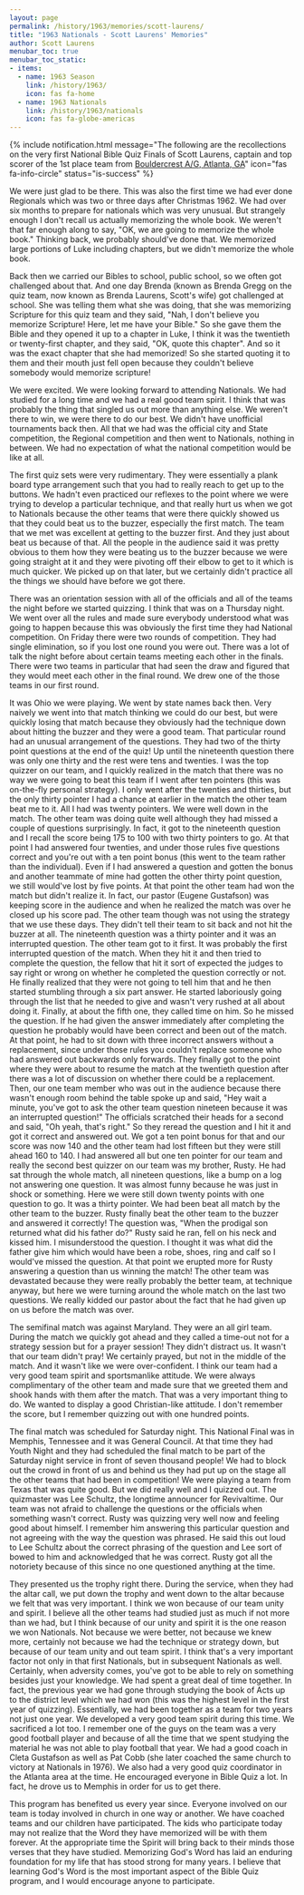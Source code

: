 ```yaml
---
layout: page
permalink: /history/1963/memories/scott-laurens/
title: "1963 Nationals - Scott Laurens' Memories"
author: Scott Laurens
menubar_toc: true
menubar_toc_static:
- items:
  - name: 1963 Season
    link: /history/1963/
    icon: fas fa-home
  - name: 1963 Nationals
    link: /history/1963/nationals
    icon: fas fa-globe-americas
---
```


{% include notification.html
   message="The following are the recollections on the very first National Bible Quiz Finals of Scott Laurens, captain and top scorer of the 1st place team from <a href='/history/1963/nationals/#southeast-region'>Bouldercrest A/G, Atlanta, GA</a>"
   icon="fas fa-info-circle"
   status="is-success" %}

We were just glad to be there. This was also the first time we had ever done Regionals which was two or
three days after Christmas 1962. We had over six months to prepare for nationals which was very unusual.
But strangely enough I don't recall us actually memorizing the whole book. We weren't that far enough
along to say, "OK, we are going to memorize the whole book." Thinking back, we probably should've done
that. We memorized large portions of Luke including chapters, but we didn't memorize the whole book.

Back then we carried our Bibles to school, public school, so we often got challenged about that. And
one day Brenda (known as Brenda Gregg on the quiz team, now known as Brenda Laurens, Scott's wife) got
challenged at school. She was telling them what she was doing, that she was memorizing Scripture for this
quiz team and they said, "Nah, I don't believe you memorize Scripture! Here, let me have your Bible."
So she gave them the Bible and they opened it up to a chapter in Luke, I think it was the twentieth or
twenty-first chapter, and they said, "OK, quote this chapter". And so it was the exact chapter that she
had memorized! So she started quoting it to them and their mouth just fell open because they couldn't
believe somebody would memorize scripture!

We were excited. We were looking forward to attending Nationals. We had studied for a long time and
we had a real good team spirit. I think that was probably the thing that singled us out more than anything
else. We weren't there to win, we were there to do our best. We didn't have unofficial tournaments back
then. All that we had was the official city and State competition, the Regional competition and then went
to Nationals, nothing in between. We had no expectation of what the national competition would be like at
all.

The first quiz sets were very rudimentary. They were essentially a plank board type arrangement such
that you had to really reach to get up to the buttons. We hadn't even practiced our reflexes to the point
where we were trying to develop a particular technique, and that really hurt us when we got to Nationals
because the other teams that were there quickly showed us that they could beat us to the buzzer, especially
the first match. The team that we met was excellent at getting to the buzzer first. And they just about
beat us because of that. All the people in the audience said it was pretty obvious to them how they were
beating us to the buzzer because we were going straight at it and they were pivoting off their elbow to
get to it which is much quicker. We picked up on that later, but we certainly didn't practice all the
things we should have before we got there.

There was an orientation session with all of the officials and all of the teams the night before we
started quizzing. I think that was on a Thursday night. We went over all the rules and made sure everybody
understood what was going to happen because this was obviously the first time they had National competition.
On Friday there were two rounds of competition. They had single elimination, so if you lost one round you
were out. There was a lot of talk the night before about certain teams meeting each other in the finals.
There were two teams in particular that had seen the draw and figured that they would meet each other in
the final round. We drew one of the those teams in our first round.

It was Ohio we were playing. We went by state names back then. Very naively we went into that match
thinking we could do our best, but were quickly losing that match because they obviously had the technique
down about hitting the buzzer and they were a good team. That particular round had an unusual arrangement
of the questions. They had two of the thirty point questions at the end of the quiz! Up until the
nineteenth question there was only one thirty and the rest were tens and twenties. I was the top quizzer
on our team, and I quickly realized in the match that there was no way we were going to beat this team
if I went after ten pointers (this was on-the-fly personal strategy). I only went after the twenties and
thirties, but the only thirty pointer I had a chance at earlier in the match the other team beat me to it.
All I had was  twenty pointers. We were well down in the match. The other team was doing quite well
although they had missed a couple of questions surprisingly. In fact, it got to the nineteenth question
and I recall the score being 175 to 100 with two thirty pointers to go. At that point I had answered
four twenties, and under those rules five questions correct and you're out with a ten point bonus (this
went to the team rather than the individual). Even if I had answered a question and gotten the bonus and
another teammate of mine had gotten the other thirty point question, we still would've lost by five points.
At that point the other team had won the match but didn't realize it. In fact, our pastor (Eugene Gustafson)
was keeping score in the audience and when he realized the match was over he closed up his score pad.
The other team though was not using the strategy that we use these days. They didn't tell their team to
sit back and not hit the buzzer at all. The nineteenth question was a thirty pointer and it was an
interrupted question. The other team got to it first. It was probably the first interrupted question of
the match. When they hit it and then tried to complete the question, the fellow that hit it sort of
expected the judges to say right or wrong on whether he completed the question correctly or not. He
finally realized that they were not going to tell him that and he then started stumbling through a
six part answer. He started laboriously going through the list that he needed to give and wasn't very
rushed at all about doing it. Finally, at about the fifth one, they called time on him. So he missed
the question. If he had given the answer immediately after completing the question he probably would
have been correct and been out of the match. At that point, he had to sit down with three incorrect
answers without a replacement, since under those rules you couldn't replace someone who had answered
out backwards only forwards.  They finally got to the point where they were about to resume the match
at the twentieth question after there was a lot of discussion on whether there could be a replacement.
Then, our one team member who was out in the audience because there wasn't enough room behind the table
spoke up and said, "Hey wait a minute, you've got to ask the other team question nineteen because it
was an interrupted question!" The officials scratched their heads for a second and said, "Oh yeah,
that's right." So they reread the question and I hit it and got it correct and answered out. We got
a ten point bonus for that and our score was now 140 and the other team had lost fifteen but they were
still ahead 160 to 140. I had answered all but one ten pointer for our team and really the second best
quizzer on our team was my brother, Rusty. He had sat through the whole match, all nineteen questions,
like a bump on a log not answering one question. It was almost funny because he was just in shock or
something. Here we were still down twenty points with one question to go. It was a thirty pointer. We
had been beat all match by the other team to the buzzer. Rusty finally beat the other team to the buzzer
and answered it correctly! The question was, "When the prodigal son returned what did his father do?"
Rusty said he ran, fell on his neck and kissed him. I misunderstood the question. I thought it was
what did the father give him which would have been a robe, shoes, ring and calf so I would've missed
the question. At that point we erupted more for Rusty answering a question than us winning the match!
The other team was devastated because they were really probably the better team, at technique anyway,
but here we were turning around the whole match on the last two questions. We really kidded our pastor
about the fact that he had given up on us before the match was over.

The semifinal match was against Maryland. They were an all girl team. During the match we quickly
got ahead and they called a time-out not for a strategy session but for a prayer session! They didn't
distract us. It wasn't that our team didn't pray! We certainly prayed, but not in the middle of the
match. And it wasn't like we were over-confident.  I think our team had a very good team spirit and
sportsmanlike attitude. We were always complimentary of the other team and made sure that we greeted
them and shook hands with them after the match. That was a very important thing to do. We wanted to
display a good Christian-like attitude. I don't remember the score, but I remember quizzing out with
one hundred points.

The final match was scheduled for Saturday night. This National Final was in Memphis, Tennessee and
it was General Council. At that time they had Youth Night and they had scheduled the final match to be
part of the Saturday night service in front of seven thousand people! We had to block out the crowd in
front of us and behind us they had put up on the stage all the other teams that had been in competition!
We were playing a team from Texas that was quite good. But we did really well and I quizzed out. The
quizmaster was Lee Schultz, the longtime announcer for Revivaltime. Our team was not afraid to challenge
the questions or the officials when something wasn't correct.  Rusty was quizzing very well now and
feeling good about himself.  I remember him answering this particular question and not agreeing with
the way the question was phrased. He said this out loud to Lee Schultz about the correct phrasing of
the question and Lee sort of bowed to him and acknowledged that he was correct. Rusty got all the
notoriety because of this since no one questioned anything at the time.

They presented us the trophy right there. During the service, when they had the altar call, we put
down the trophy and went down to the altar because we felt that was very important. I think we won because
of our team unity and spirit. I believe all the other teams had studied just as much if not more than we
had, but I think because of our unity and spirit it is the one reason we won Nationals. Not because we
were better, not because we knew more, certainly not because we had the technique or strategy down, but
because of our team unity and out team spirit. I think that's a very important factor not only in that
first Nationals, but in subsequent Nationals as well. Certainly, when adversity comes, you've got to be
able to rely on something besides just your knowledge. We had spent a great deal of time together. In
fact, the previous year we had gone through studying the book of Acts up to the district level which we
had won (this was the highest level in the first year of quizzing). Essentially, we had been together
as a team for two years not just one year. We developed a very good team spirit during this time. We
sacrificed a lot too. I remember one of the guys on the team was a very good football player and because
of all the time that we spent studying the material he was not able to play football that year. We had
a good coach in Cleta Gustafson as well as Pat Cobb (she later coached the same church to victory at
Nationals in 1976). We also had a very good quiz coordinator in the Atlanta area at the time. He
encouraged everyone in Bible Quiz a lot. In fact, he drove us to Memphis in order for us to get there.

This program has benefited us every year since. Everyone involved on our team is today involved in
church in one way or another. We have coached teams and our children have participated. The kids who
participate today may not realize that the Word they have memorized will be with them forever. At the
appropriate time the Spirit will bring back to their minds those verses that they have studied.
Memorizing God's Word has laid an enduring foundation for my life that has stood strong for many years.
I believe that learning God's Word is the most important aspect of the Bible Quiz program, and I would
encourage anyone to participate.